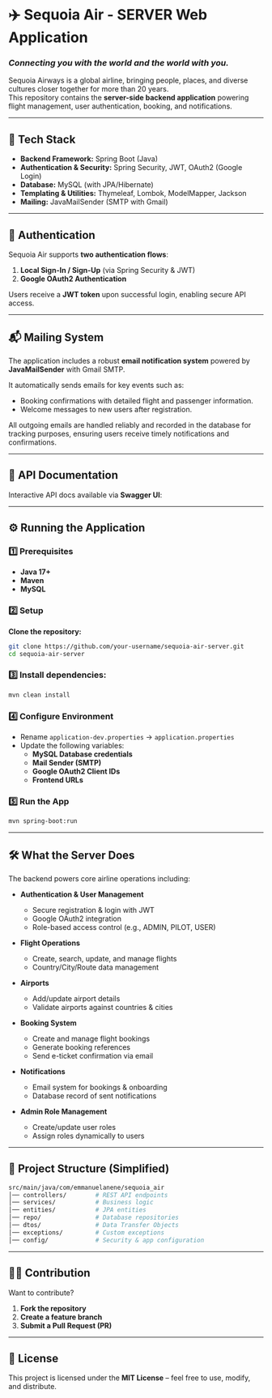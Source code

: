 # ✈️  Sequoia Air - SERVER Web Application
### *Connecting you with the world and the world with you.*

Sequoia Airways is a global airline, bringing people, places, and diverse cultures closer together for more than 20 years.  
This repository contains the **server-side backend application** powering flight management, user authentication, booking, and notifications.

---

## 🚀 Tech Stack
- **Backend Framework:** Spring Boot (Java)
- **Authentication & Security:** Spring Security, JWT, OAuth2 (Google Login)
- **Database:** MySQL (with JPA/Hibernate)
- **Templating & Utilities:** Thymeleaf, Lombok, ModelMapper, Jackson
- **Mailing:** JavaMailSender (SMTP with Gmail)

---

## 🔑 Authentication
Sequoia Air supports **two authentication flows**:
1. **Local Sign-In / Sign-Up** (via Spring Security & JWT)
2. **Google OAuth2 Authentication**

Users receive a **JWT token** upon successful login, enabling secure API access.

---

## 📬 Mailing System
The application includes a robust **email notification system** powered by **JavaMailSender** with Gmail SMTP.

It automatically sends emails for key events such as:
- Booking confirmations with detailed flight and passenger information.
- Welcome messages to new users after registration.

All outgoing emails are handled reliably and recorded in the database for tracking purposes, ensuring users receive timely notifications and confirmations.


---

## 📖 API Documentation
Interactive API docs available via **Swagger UI**:

---

## ⚙️ Running the Application

### 1️⃣ Prerequisites
- **Java 17+**
- **Maven**
- **MySQL**


### 2️⃣ Setup

**Clone the repository:**
```bash
git clone https://github.com/your-username/sequoia-air-server.git
cd sequoia-air-server
```


### 3️⃣ Install dependencies:

```bash
mvn clean install
```


### 4️⃣ Configure Environment

- Rename `application-dev.properties` → `application.properties`
- Update the following variables:
    - **MySQL Database credentials**
    - **Mail Sender (SMTP)**
    - **Google OAuth2 Client IDs**
    - **Frontend URLs**


### 5️⃣ Run the App

```bash
mvn spring-boot:run
```


---

## 🛠️ What the Server Does

The backend powers core airline operations including:

- **Authentication & User Management**
    - Secure registration & login with JWT
    - Google OAuth2 integration
    - Role-based access control (e.g., ADMIN, PILOT, USER)

- **Flight Operations**
    - Create, search, update, and manage flights
    - Country/City/Route data management

- **Airports**
    - Add/update airport details
    - Validate airports against countries & cities

- **Booking System**
    - Create and manage flight bookings
    - Generate booking references
    - Send e-ticket confirmation via email

- **Notifications**
    - Email system for bookings & onboarding
    - Database record of sent notifications

- **Admin Role Management**
    - Create/update user roles
    - Assign roles dynamically to users


---

## 📂 Project Structure (Simplified)

```bash
src/main/java/com/emmanuelanene/sequoia_air
│── controllers/        # REST API endpoints
│── services/           # Business logic
│── entities/           # JPA entities
│── repo/               # Database repositories
│── dtos/               # Data Transfer Objects
│── exceptions/         # Custom exceptions
│── config/             # Security & app configuration
```

---

## 🧑‍💻 Contribution

Want to contribute?

1. **Fork the repository**
2. **Create a feature branch**
3. **Submit a Pull Request (PR)**


---

## 📜 License

This project is licensed under the **MIT License** – feel free to use, modify, and distribute.
